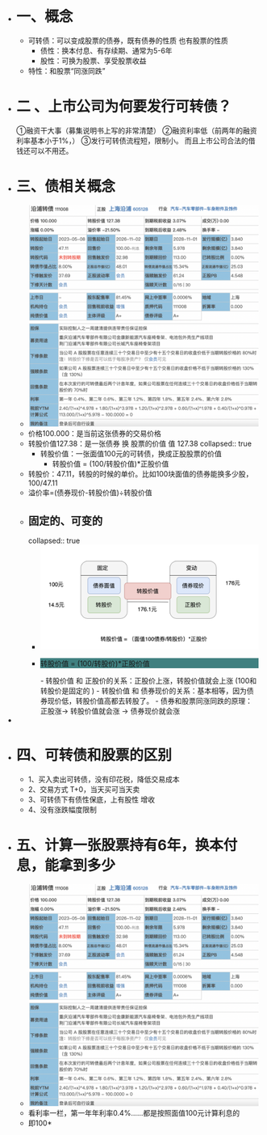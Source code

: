 - # 一、概念
	- 可转债：可以变成股票的债券，既有债券的性质 也有股票的性质
		- 债性：换本付息、有存续期、通常为5-6年
		- 股性：可换为股票、享受股票收益
	- 特性：和股票“同涨同跌”
- # 二 、上市公司为何要发行可转债？
  ①融资干大事（募集说明书上写的非常清楚）
  ②融资利率低（前两年的融资利率基本小于1%，）
  ③发行可转债流程短，限制小。
  而且上市公司合法的借钱还可以不用还。
- # 三、债相关概念
	- ![image.png](../assets/image_1668311167814_0.png)
	- 价格100.000：是当前这张债券的交易价格
	- 转股价值127.38：是一张债券 换 股票的价值  值 127.38
	  collapsed:: true
		- 转股价值：一张面值100元的可转债，换成正股股票的价值
			- 转股价值 = (100/转股价值)*正股价值
	- 转股价：47.11，转股的时候的单价。比如100块面值的债券能换多少股，100/47.11
	- 溢价率=(债券现价-转股价值)÷转股价值
	- ## 固定的、可变的
	  collapsed:: true
		- ![image.png](../assets/image_1668335085000_0.png)
		- <p style="background:#408080">转股价值 = (100/转股价)*正股价值</p>
			- 转股价值 和 正股价的关系：正股价上涨，转股价值就会上涨 (100和转股价是固定的 )
			- 转股价值 和 债券现价的关系：基本相等，因为债券现价低，转股价值高都去转股了。
			- 债券和股票同涨同跌的原理：正股涨-> 转股价值就会涨 -> 债券现价就会涨
-
- # 四、可转债和股票的区别
	- 1、买入卖出可转债，没有印花税，降低交易成本
	- 2、交易方式 T+0，当天买可当天卖
	- 3、可转债下有债性保底，上有股性 增收
	- 4、没有涨跌幅度限制
- # 五、计算一张股票持有6年，换本付息，能拿到多少
	- ![image.png](../assets/image_1668311167814_0.png)
	- 看利率一栏，第一年年利率0.4%......都是按照面值100元计算利息的
	- 即100*